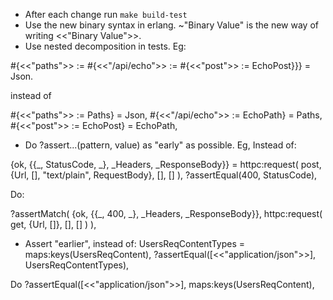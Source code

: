 - After each change run `make build-test`
- Use the new binary syntax in erlang. ~"Binary Value" is the new way of writing <<"Binary Value">>.
- Use nested decomposition in tests. Eg:

#{<<"paths">> := #{<<"/api/echo">> := #{<<"post">> := EchoPost}}} = Json.

instead of

#{<<"paths">> := Paths} = Json, #{<<"/api/echo">> := EchoPath} = Paths, #{<<"post">> := EchoPost} = EchoPath,
- Do ?assert...(pattern, value) as "early" as possible.
Eg, Instead of:

{ok, {{_, StatusCode, _}, _Headers, _ResponseBody}} =
        httpc:request(
            post,
            {Url, [], "text/plain", RequestBody},
            [],
            []
        ),
?assertEqual(400, StatusCode),

Do:

?assertMatch(
        {ok, {{_, 400, _}, _Headers, _ResponseBody}},
        httpc:request(
            get,
            {Url, []},
            [],
            []
        )
    ),
- Assert "earlier", instead of:
UsersReqContentTypes = maps:keys(UsersReqContent),
?assertEqual([<<"application/json">>], UsersReqContentTypes),

Do ?assertEqual([<<"application/json">>], maps:keys(UsersReqContent),